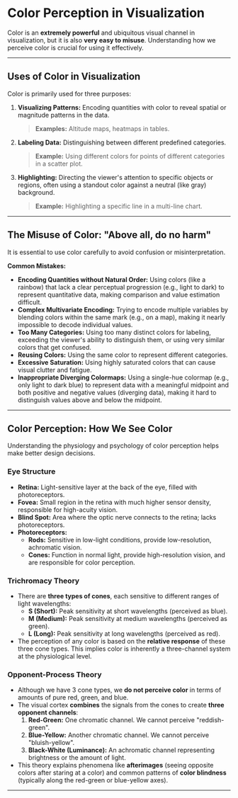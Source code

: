 # Color Perception in Visualization

Color is an **extremely powerful** and ubiquitous visual channel in visualization, but it is also **very easy to misuse**. Understanding how we perceive color is crucial for using it effectively.

---

## Uses of Color in Visualization

Color is primarily used for three purposes:

1.  **Visualizing Patterns:** Encoding quantities with color to reveal spatial or magnitude patterns in the data.
    > **Examples:** Altitude maps, heatmaps in tables.
2.  **Labeling Data:** Distinguishing between different predefined categories.
    > **Example:** Using different colors for points of different categories in a scatter plot.
3.  **Highlighting:** Directing the viewer's attention to specific objects or regions, often using a standout color against a neutral (like gray) background.
    > **Example:** Highlighting a specific line in a multi-line chart.

---

## The Misuse of Color: "Above all, do no harm"

It is essential to use color carefully to avoid confusion or misinterpretation.

**Common Mistakes:**
* **Encoding Quantities without Natural Order:** Using colors (like a rainbow) that lack a clear perceptual progression (e.g., light to dark) to represent quantitative data, making comparison and value estimation difficult.
* **Complex Multivariate Encoding:** Trying to encode multiple variables by blending colors within the same mark (e.g., on a map), making it nearly impossible to decode individual values.
* **Too Many Categories:** Using too many distinct colors for labeling, exceeding the viewer's ability to distinguish them, or using very similar colors that get confused.
* **Reusing Colors:** Using the same color to represent different categories.
* **Excessive Saturation:** Using highly saturated colors that can cause visual clutter and fatigue.
* **Inappropriate Diverging Colormaps:** Using a single-hue colormap (e.g., only light to dark blue) to represent data with a meaningful midpoint and both positive and negative values (diverging data), making it hard to distinguish values above and below the midpoint.

---

## Color Perception: How We See Color

Understanding the physiology and psychology of color perception helps make better design decisions.

### Eye Structure
* **Retina:** Light-sensitive layer at the back of the eye, filled with photoreceptors.
* **Fovea:** Small region in the retina with much higher sensor density, responsible for high-acuity vision.
* **Blind Spot:** Area where the optic nerve connects to the retina; lacks photoreceptors.
* **Photoreceptors:**
    * **Rods:** Sensitive in low-light conditions, provide low-resolution, achromatic vision.
    * **Cones:** Function in normal light, provide high-resolution vision, and are responsible for color perception.

### Trichromacy Theory
* There are **three types of cones**, each sensitive to different ranges of light wavelengths:
    * **S (Short):** Peak sensitivity at short wavelengths (perceived as blue).
    * **M (Medium):** Peak sensitivity at medium wavelengths (perceived as green).
    * **L (Long):** Peak sensitivity at long wavelengths (perceived as red).
* The perception of any color is based on the **relative response** of these three cone types. This implies color is inherently a three-channel system at the physiological level.

### Opponent-Process Theory
* Although we have 3 cone types, we **do not perceive color** in terms of amounts of pure red, green, and blue.
* The visual cortex **combines** the signals from the cones to create **three opponent channels**:
    1.  **Red-Green:** One chromatic channel. We cannot perceive "reddish-green".
    2.  **Blue-Yellow:** Another chromatic channel. We cannot perceive "bluish-yellow".
    3.  **Black-White (Luminance):** An achromatic channel representing brightness or the amount of light.
* This theory explains phenomena like **afterimages** (seeing opposite colors after staring at a color) and common patterns of **color blindness** (typically along the red-green or blue-yellow axes).

---

